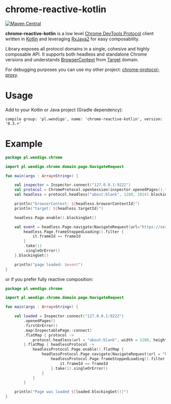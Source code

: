 # chrome-reactive-kotlin

[![Maven Central](https://maven-badges.herokuapp.com/maven-central/pl.wendigo/chrome-reactive-kotlin/badge.svg)](https://maven-badges.herokuapp.com/maven-central/pl.wendigo/chrome-reactive-kotlin)

**chrome-reactive-kotlin** is a low level [Chrome DevTools Protocol](https://chromedevtools.github.io/debugger-protocol-viewer/) client written in [Kotlin](https://kotlinlang.org) and leveraging [RxJava2](https://github.com/ReactiveX/RxJava) for easy composability. 

Library exposes all protocol domains in a single, cohesive and highly composable API. It supports both headless and standalone Chrome versions and understands [BrowserContext](https://chromedevtools.github.io/debugger-protocol-viewer/tot/Target/) from [Target]((https://chromedevtools.github.io/debugger-protocol-viewer/tot/Target/)) domain.

For debugging purposes you can use my other project: [chrome-protocol-proxy](https://github.com/wendigo/chrome-protocol-proxy).

# Usage

Add to your Kotlin or Java project (Gradle dependency): 

```compile group: 'pl.wendigo', name: 'chrome-reactive-kotlin', version: '0.3.+'```

# Example

```kotlin
package pl.wendigo.chrome

import pl.wendigo.chrome.domain.page.NavigateRequest

fun main(args : Array<String>) {

    val inspector = Inspector.connect("127.0.0.1:9222")
    val protocol = ChromeProtocol.openSession(inspector.openedPages().firstOrError().blockingGet())
    val headless = protocol.headless("about:blank", 1280, 1024).blockingGet()

    println("browserContext: ${headless.browserContextId}")
    println("target: ${headless.targetId}")

    headless.Page.enable().blockingGet()

    val event = headless.Page.navigate(NavigateRequest(url="https://serafin.tech")).flatMap{ (frameId) ->
        headless.Page.frameStoppedLoading().filter {
            it.frameId == frameId
        }
        .take(1)
        .singleOrError()
    }.blockingGet()

    println("page loaded: $event")
}
```

or if you prefer fully reactive composition:

```kotlin
package pl.wendigo.chrome

import pl.wendigo.chrome.domain.page.NavigateRequest

fun main(args : Array<String>) {

    val loaded = Inspector.connect("127.0.0.1:9222")
        .openedPages()
        .firstOrError()
        .map(InspectablePage::connect)
        .flatMap { protocol ->
            protocol.headless(url = "about:blank", width = 1280, height = 1024)
        }.flatMap { headlessProtocol ->
            headlessProtocol.Page.enable().flatMap {
                headlessProtocol.Page.navigate(NavigateRequest(url = "https://serafin.tech")).flatMap { (frameId) ->
                    headlessProtocol.Page.frameStoppedLoading().filter {
                        it.frameId == frameId
                    }.take(1).singleOrError()
                }
            }
        }

    println("Page was loaded ${loaded.blockingGet()}")
}
```
